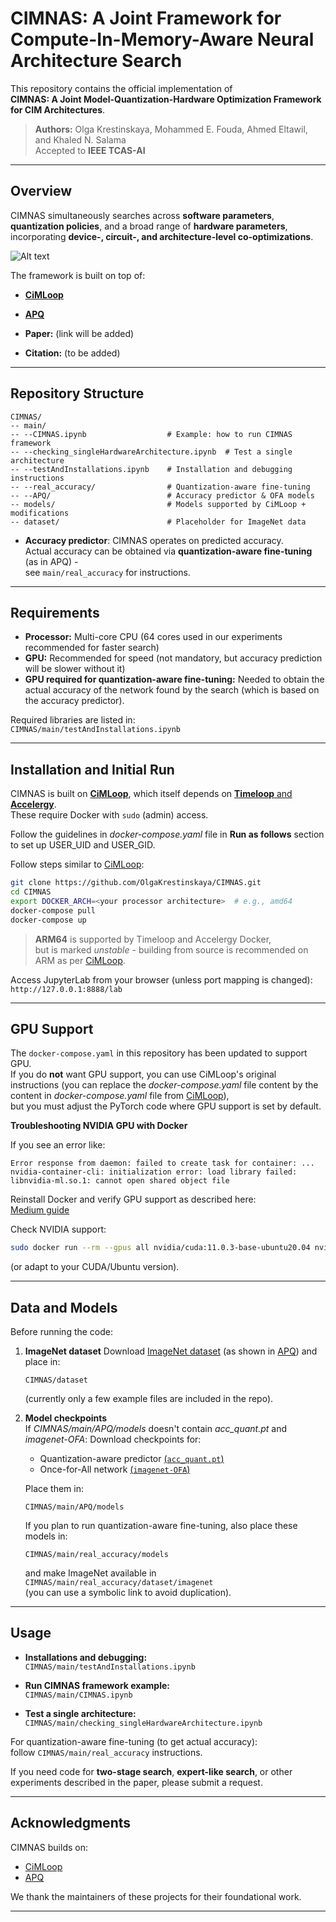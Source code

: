 # CIMNAS: A Joint Framework for Compute-In-Memory-Aware Neural Architecture Search

This repository contains the official implementation of  
**CIMNAS: A Joint Model-Quantization-Hardware Optimization Framework for CIM Architectures**.

> **Authors:** Olga Krestinskaya, Mohammed E. Fouda, Ahmed Eltawil, and Khaled N. Salama  
> Accepted to **IEEE TCAS-AI**

---

## Overview

CIMNAS simultaneously searches across **software parameters**, **quantization policies**, and a broad range of **hardware parameters**, incorporating **device-, circuit-, and architecture-level co-optimizations**.  

![Alt text](f1new.jpg)

The framework is built on top of:

- [**CiMLoop**](https://github.com/mit-emze/cimloop/tree/main)  
- [**APQ**](https://github.com/mit-han-lab/apq/tree/master?tab=readme-ov-file#dataset-and-model-preparation)

- **Paper:** (link will be added)  
- **Citation:** (to be added)

---

## Repository Structure

```
CIMNAS/
-- main/
-- --CIMNAS.ipynb                  # Example: how to run CIMNAS framework
-- --checking_singleHardwareArchitecture.ipynb  # Test a single architecture
-- --testAndInstallations.ipynb    # Installation and debugging instructions
-- --real_accuracy/                # Quantization-aware fine-tuning
-- --APQ/                          # Accuracy predictor & OFA models
-- models/                         # Models supported by CiMLoop + modifications
-- dataset/                        # Placeholder for ImageNet data
```

- **Accuracy predictor**: CIMNAS operates on predicted accuracy.  
  Actual accuracy can be obtained via **quantization-aware fine-tuning** (as in APQ) -  
  see `main/real_accuracy` for instructions.

---

## Requirements

- **Processor:** Multi-core CPU (64 cores used in our experiments recommended for faster search)
- **GPU:** Recommended for speed (not mandatory, but accuracy prediction will be slower without it)
- **GPU required for quantization-aware fine-tuning:** Needed to obtain the actual accuracy of the network found by the search (which is based on the accuracy predictor).

Required libraries are listed in:  
`CIMNAS/main/testAndInstallations.ipynb`

---

## Installation and Initial Run

CIMNAS is built on [**CiMLoop**](https://github.com/mit-emze/cimloop/tree/main), which itself depends on [**Timeloop** and **Accelergy**](https://github.com/Accelergy-Project/timeloop-accelergy-exercises).  
These require Docker with `sudo` (admin) access.

Follow the guidelines in _docker-compose.yaml_ file in **Run as follows** section to set up USER_UID and USER_GID.

Follow steps similar to [CiMLoop](https://github.com/mit-emze/cimloop):

```bash
git clone https://github.com/OlgaKrestinskaya/CIMNAS.git
cd CIMNAS
export DOCKER_ARCH=<your processor architecture>  # e.g., amd64
docker-compose pull
docker-compose up
```

> **ARM64** is supported by Timeloop and Accelergy Docker,  
> but is marked *unstable* - building from source is recommended on ARM as per [CiMLoop](https://github.com/mit-emze/cimloop).

Access JupyterLab from your browser (unless port mapping is changed):  
`http://127.0.0.1:8888/lab`

---

## GPU Support

The `docker-compose.yaml` in this repository has been updated to support GPU.  
If you do **not** want GPU support, you can use CiMLoop's original instructions (you can replace the _docker-compose.yaml_ file content by the content in _docker-compose.yaml_ file from [CiMLoop](https://github.com/mit-emze/cimloop)),  
but you must adjust the PyTorch code where GPU support is set by default.

**Troubleshooting NVIDIA GPU with Docker**

If you see an error like:

```
Error response from daemon: failed to create task for container: ...
nvidia-container-cli: initialization error: load library failed: libnvidia-ml.so.1: cannot open shared object file
```

Reinstall Docker and verify GPU support as described here:  
[Medium guide](https://medium.com/@jared.ratner2/setting-up-docker-and-docker-compose-with-nvidia-gpu-support-on-linux-716db95c0f7c)

Check NVIDIA support:
```bash
sudo docker run --rm --gpus all nvidia/cuda:11.0.3-base-ubuntu20.04 nvidia-smi
```
(or adapt to your CUDA/Ubuntu version).

---

## Data and Models

Before running the code:

1. **ImageNet dataset**
   Download [ImageNet dataset](http://www.image-net.org/) (as shown in [APQ](https://github.com/mit-han-lab/apq/tree/master?tab=readme-ov-file#dataset-and-model-preparation)) and place in:
   ```
   CIMNAS/dataset
   ```
   (currently only a few example files are included in the repo).

2. **Model checkpoints**  
   If _CIMNAS/main/APQ/models_ doesn't contain _acc_quant.pt_ and _imagenet-OFA_:
   Download checkpoints for:
   - Quantization-aware predictor [(`acc_quant.pt`)](https://drive.google.com/file/d/1onIxkfLF-QCxi9YxzwQt6SpAaYNJBUDs/view?usp=sharing)
   - Once-for-All network [(`imagenet-OFA`)](https://drive.google.com/file/d/1k9tv1ISsB-QDENspiuR82rDvaIYGIKD5/view?usp=sharing)
   
   Place them in:
   ```
   CIMNAS/main/APQ/models
   ```
   If you plan to run quantization-aware fine-tuning, also place these models in:
   ```
   CIMNAS/main/real_accuracy/models
   ```
   and make ImageNet available in  
   `CIMNAS/main/real_accuracy/dataset/imagenet`  
   (you can use a symbolic link to avoid duplication).

---

## Usage

- **Installations and debugging:**  
  `CIMNAS/main/testAndInstallations.ipynb`
  
- **Run CIMNAS framework example:**  
  `CIMNAS/main/CIMNAS.ipynb`

- **Test a single architecture:**  
  `CIMNAS/main/checking_singleHardwareArchitecture.ipynb`

For quantization-aware fine-tuning (to get actual accuracy):  
follow `CIMNAS/main/real_accuracy` instructions.

If you need code for **two-stage search**, **expert-like search**, or other experiments described in the paper, please submit a request.

---

## Acknowledgments



CIMNAS builds on:

- [CiMLoop](https://github.com/mit-emze/cimloop)
- [APQ](https://github.com/mit-han-lab/apq)

We thank the maintainers of these projects for their foundational work.

---
